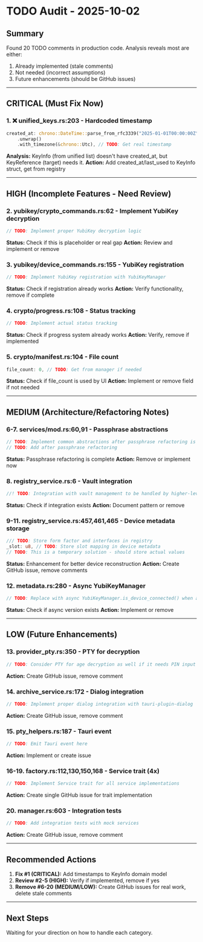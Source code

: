 # TODO Audit - 2025-10-02

## Summary
Found 20 TODO comments in production code. Analysis reveals most are either:
1. Already implemented (stale comments)
2. Not needed (incorrect assumptions)
3. Future enhancements (should be GitHub issues)

---

## CRITICAL (Must Fix Now)

### 1. ❌ **unified_keys.rs:203** - Hardcoded timestamp
```rust
created_at: chrono::DateTime::parse_from_rfc3339("2025-01-01T00:00:00Z")
    .unwrap()
    .with_timezone(&chrono::Utc), // TODO: Get real timestamp
```

**Analysis:** KeyInfo (from unified list) doesn't have created_at, but KeyReference (target) needs it.
**Action:** Add created_at/last_used to KeyInfo struct, get from registry

---

## HIGH (Incomplete Features - Need Review)

### 2. **yubikey/crypto_commands.rs:62** - Implement YubiKey decryption
```rust
// TODO: Implement proper YubiKey decryption logic
```
**Status:** Check if this is placeholder or real gap
**Action:** Review and implement or remove

### 3. **yubikey/device_commands.rs:155** - YubiKey registration
```rust
// TODO: Implement YubiKey registration with YubiKeyManager
```
**Status:** Check if registration already works
**Action:** Verify functionality, remove if complete

### 4. **crypto/progress.rs:108** - Status tracking
```rust
// TODO: Implement actual status tracking
```
**Status:** Check if progress system already works
**Action:** Verify, remove if implemented

### 5. **crypto/manifest.rs:104** - File count
```rust
file_count: 0, // TODO: Get from manager if needed
```
**Status:** Check if file_count is used by UI
**Action:** Implement or remove field if not needed

---

## MEDIUM (Architecture/Refactoring Notes)

### 6-7. **services/mod.rs:60,91** - Passphrase abstractions
```rust
// TODO: Implement common abstractions after passphrase refactoring is complete
// TODO: Add after passphrase refactoring
```
**Status:** Passphrase refactoring is complete
**Action:** Remove or implement now

### 8. **registry_service.rs:6** - Vault integration
```rust
//! TODO: Integration with vault management to be handled by higher-level services
```
**Status:** Check if integration exists
**Action:** Document pattern or remove

### 9-11. **registry_service.rs:457,461,465** - Device metadata storage
```rust
/// TODO: Store form factor and interfaces in registry
_slot: u8, // TODO: Store slot mapping in device metadata
// TODO: This is a temporary solution - should store actual values
```
**Status:** Enhancement for better device reconstruction
**Action:** Create GitHub issue, remove comments

### 12. **metadata.rs:280** - Async YubiKeyManager
```rust
// TODO: Replace with async YubiKeyManager.is_device_connected() when available
```
**Status:** Check if async version exists
**Action:** Implement or remove

---

## LOW (Future Enhancements)

### 13. **provider_pty.rs:350** - PTY for decryption
```rust
// TODO: Consider PTY for age decryption as well if it needs PIN input
```
**Action:** Create GitHub issue, remove comment

### 14. **archive_service.rs:172** - Dialog integration
```rust
// TODO: Implement proper dialog integration with tauri-plugin-dialog
```
**Action:** Create GitHub issue, remove comment

### 15. **pty_helpers.rs:187** - Tauri event
```rust
// TODO: Emit Tauri event here
```
**Action:** Implement or create issue

### 16-19. **factory.rs:112,130,150,168** - Service trait (4x)
```rust
// TODO: Implement Service trait for all service implementations
```
**Action:** Create single GitHub issue for trait implementation

### 20. **manager.rs:603** - Integration tests
```rust
// TODO: Add integration tests with mock services
```
**Action:** Create GitHub issue, remove comment

---

## Recommended Actions

1. **Fix #1 (CRITICAL):** Add timestamps to KeyInfo domain model
2. **Review #2-5 (HIGH):** Verify if implemented, remove if yes
3. **Remove #6-20 (MEDIUM/LOW):** Create GitHub issues for real work, delete stale comments

---

## Next Steps

Waiting for your direction on how to handle each category.
